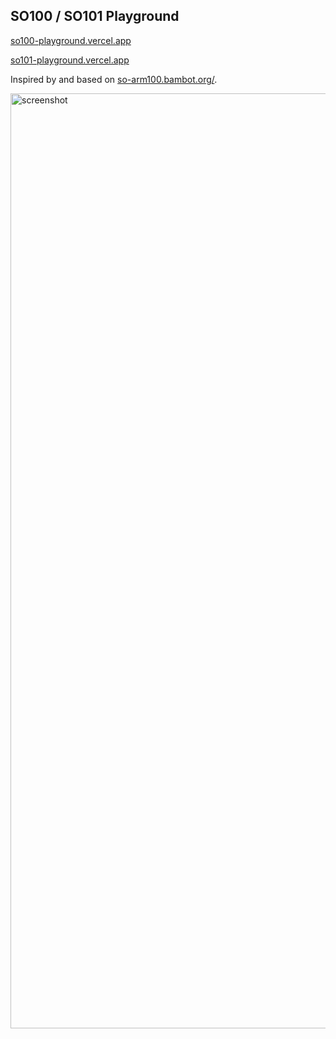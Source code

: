 ## SO100 / SO101 Playground

[so100-playground.vercel.app](https://so100-playground.vercel.app/)

[so101-playground.vercel.app](https://so101-playground.vercel.app/)

Inspired by and based on [so-arm100.bambot.org/](https://so-arm100.bambot.org/).

<img width="1496" alt="screenshot" src="https://github.com/user-attachments/assets/285489e9-ccfe-4622-8a28-8025d42d6e5a" />


